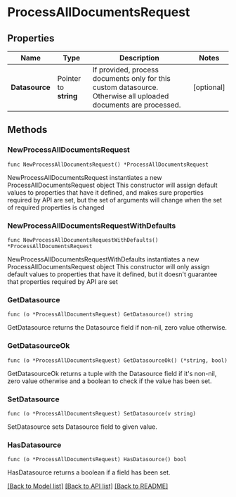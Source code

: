 # ProcessAllDocumentsRequest

## Properties

Name | Type | Description | Notes
------------ | ------------- | ------------- | -------------
**Datasource** | Pointer to **string** | If provided, process documents only for this custom datasource. Otherwise all uploaded documents are processed. | [optional] 

## Methods

### NewProcessAllDocumentsRequest

`func NewProcessAllDocumentsRequest() *ProcessAllDocumentsRequest`

NewProcessAllDocumentsRequest instantiates a new ProcessAllDocumentsRequest object
This constructor will assign default values to properties that have it defined,
and makes sure properties required by API are set, but the set of arguments
will change when the set of required properties is changed

### NewProcessAllDocumentsRequestWithDefaults

`func NewProcessAllDocumentsRequestWithDefaults() *ProcessAllDocumentsRequest`

NewProcessAllDocumentsRequestWithDefaults instantiates a new ProcessAllDocumentsRequest object
This constructor will only assign default values to properties that have it defined,
but it doesn't guarantee that properties required by API are set

### GetDatasource

`func (o *ProcessAllDocumentsRequest) GetDatasource() string`

GetDatasource returns the Datasource field if non-nil, zero value otherwise.

### GetDatasourceOk

`func (o *ProcessAllDocumentsRequest) GetDatasourceOk() (*string, bool)`

GetDatasourceOk returns a tuple with the Datasource field if it's non-nil, zero value otherwise
and a boolean to check if the value has been set.

### SetDatasource

`func (o *ProcessAllDocumentsRequest) SetDatasource(v string)`

SetDatasource sets Datasource field to given value.

### HasDatasource

`func (o *ProcessAllDocumentsRequest) HasDatasource() bool`

HasDatasource returns a boolean if a field has been set.


[[Back to Model list]](../README.md#documentation-for-models) [[Back to API list]](../README.md#documentation-for-api-endpoints) [[Back to README]](../README.md)


